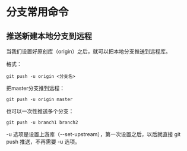# 分支常用命令

## 推送新建本地分支到远程

当我们设置好原创库（origin）之后，就可以把本地分支推送到远程库。

格式：

    git push -u origin <分支名>

把master分支推到远程：

    git push -u origin master

也可以一次性推送多个分支：

    git push -u branch1 branch2

-u 选项是设置上游库（--set-upstream），第一次设置之后，以后就直接 git push 推送，不再需要 -u 选项。




